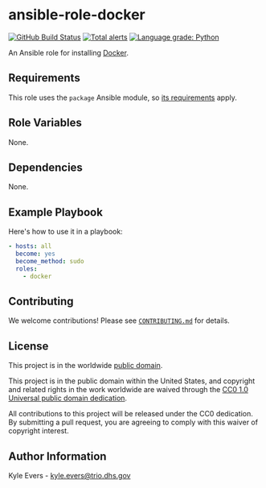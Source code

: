 # ansible-role-docker #

[![GitHub Build Status](https://github.com/cisagov/ansible-role-docker/workflows/build/badge.svg)](https://github.com/cisagov/ansible-role-docker)
[![Total alerts](https://img.shields.io/lgtm/alerts/g/cisagov/ansible-role-docker.svg?logo=lgtm&logoWidth=18)](https://lgtm.com/projects/g/cisagov/ansible-role-docker/alerts/)
[![Language grade: Python](https://img.shields.io/lgtm/grade/python/g/cisagov/ansible-role-docker.svg?logo=lgtm&logoWidth=18)](https://lgtm.com/projects/g/cisagov/ansible-role-docker/context:python)

An Ansible role for installing [Docker](https://www.docker.com/).

## Requirements ##

This role uses the `package` Ansible module, so [its
requirements](https://docs.ansible.com/ansible/latest/modules/package_module.html#requirements)
apply.

## Role Variables ##

None.

## Dependencies ##

None.

## Example Playbook ##

Here's how to use it in a playbook:

```yaml
- hosts: all
  become: yes
  become_method: sudo
  roles:
    - docker
```

## Contributing ##

We welcome contributions!  Please see [`CONTRIBUTING.md`](CONTRIBUTING.md) for
details.

## License ##

This project is in the worldwide [public domain](LICENSE).

This project is in the public domain within the United States, and
copyright and related rights in the work worldwide are waived through
the [CC0 1.0 Universal public domain
dedication](https://creativecommons.org/publicdomain/zero/1.0/).

All contributions to this project will be released under the CC0
dedication. By submitting a pull request, you are agreeing to comply
with this waiver of copyright interest.

## Author Information ##

Kyle Evers - <kyle.evers@trio.dhs.gov>
